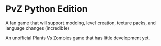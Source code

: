 # PvZ Python Edition
A fan game that will support modding, level creation, texture packs, and language changes (incredible)

An unofficial Plants Vs Zombies game that has little development yet.